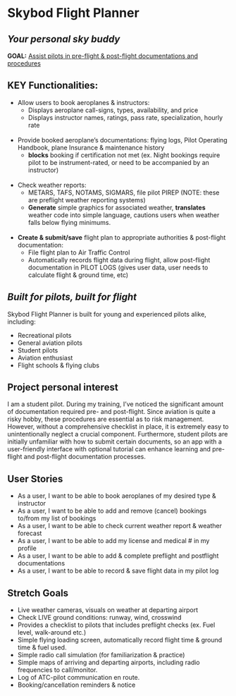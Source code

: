 # Skybod Flight Planner

## *Your personal sky buddy*

**GOAL:** <ins>Assist pilots in pre-flight & post-flight documentations and procedures</ins>

## **KEY Functionalities:**
- Allow users to book aeroplanes & instructors:
  - Displays aeroplane call-signs, types, availability, and price
  - Displays instructor names, ratings, pass rate, specialization, hourly rate
    <br></br>
- Provide booked aeroplane’s documentations: flying logs, Pilot Operating Handbook, plane Insurance & maintenance history
  - **blocks** booking if certification not met (ex. Night bookings require pilot to be instrument-rated, or need to be accompanied by an instructor)
    <br></br>
- Check weather reports:
  - METARS, TAFS, NOTAMS, SIGMARS, file pilot PIREP (NOTE:  these are preflight weather reporting systems)
  - **Generate** simple graphics for associated weather, **translates** weather code into simple language, cautions users when weather falls below flying minimums.
    <br></br>
- **Create & submit/save** flight plan to appropriate authorities & post-flight documentation:
  - File flight plan to Air Traffic Control
  - Automatically records flight data during flight, allow post-flight documentation in PILOT LOGS (gives user data, user needs to calculate flight & ground time, etc)

## *Built for pilots, built for flight*
Skybod Flight Planner is built for young and experienced pilots alike, including:
- Recreational pilots
- General aviation pilots
- Student pilots
- Aviation enthusiast
- Flight schools & flying clubs

## Project personal interest
<p>I am a student pilot. During my training, I’ve noticed the significant amount of documentation required pre-
and post-flight. Since aviation is quite a risky hobby, these procedures are essential as to risk management. However,
without a comprehensive checklist in place, it is extremely easy to unintentionally neglect a crucial component. 
Furthermore, student pilots are initially unfamiliar with how to submit certain documents, so an app with a user-friendly
interface with optional tutorial can enhance learning and pre-flight and post-flight documentation processes.</p>

## User Stories

- As a user, I want to be able to book aeroplanes of my desired type & instructor
- As a user, I want to be able to add and remove (cancel) bookings to/from my list of bookings
- As a user, I want to be able to check current weather report & weather forecast
- As a user, I want to be able to add my license and medical # in my profile
- As a user, I want to be able to add & complete preflight and postflight documentations
- As a user, I want to be able to record & save flight data in my pilot log

## **Stretch Goals**
- Live weather cameras, visuals on weather at departing airport
- Check LIVE ground conditions: runway, wind, crosswind
- Provides a checklist to pilots that includes preflight checks (ex. Fuel level, walk-around etc.)
- Simple flying loading screen, automatically record flight time & ground time & fuel used.
- Simple radio call simulation (for familiarization & practice)
- Simple maps of arriving and departing airports, including radio frequencies to call/monitor.
- Log of ATC-pilot communication en route.
- Booking/cancellation reminders & notice
